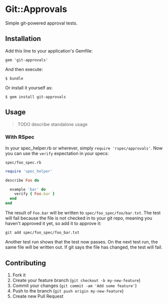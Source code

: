 # Git::Approvals

Simple git-powered approval tests.

## Installation

Add this line to your application's Gemfile:

    gem 'git-approvals'

And then execute:

    $ bundle

Or install it yourself as:

    $ gem install git-approvals

## Usage

>  TODO describe standalone usage

### With RSpec

In your spec_helper.rb or wherever, simply `require 'rspec/approvals'`.
Now you can use the `verify` expectation in your specs:

`spec/foo_spec.rb`

``` ruby
require 'spec_helper'

describe Foo do

  example 'bar' do
    verify { Foo.bar }
  end
end
```

The result of `Foo.bar` will be written to `spec/foo_spec/foo/bar.txt`.
The test will fail because the file is not checked in to your git repo,
meaning you haven't approved it yet, so add it to approve it:

`git add spec/foo_spec/foo_bar.txt`

Another test run shows that the test now passes. On the next test run, the
same file will be written out. If git says the file has changed, the
test will fail.

## Contributing

1. Fork it
2. Create your feature branch (`git checkout -b my-new-feature`)
3. Commit your changes (`git commit -am 'Add some feature'`)
4. Push to the branch (`git push origin my-new-feature`)
5. Create new Pull Request
